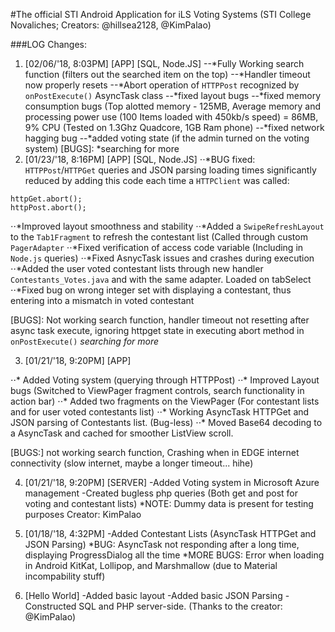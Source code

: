 #The official STI Android Application for iLS Voting Systems (STI College Novaliches; Creators: @hillsea2128, @KimPalao)

###LOG Changes: 
1. [02/06/'18, 8:03PM] [APP] [SQL, Node.JS]
--*Fully Working search function (filters out the searched item on the top)
--*Handler timeout now properly resets
--*Abort operation of ```HTTPPost``` recognized by ```onPostExecute()``` AsyncTask class
--*fixed layout bugs
--*fixed memory consumption bugs (Top alotted memory - 125MB, Average memory and processing power use (100 Items loaded with 450kb/s speed) = 86MB, 9% CPU (Tested on 1.3Ghz Quadcore, 1GB Ram phone)
--*fixed network hagging bug
--*added voting state (if the admin turned on the voting system)
[BUGS]: *searching for more
2. [01/23/'18, 8:16PM] [APP] [SQL, Node.JS]
⋅⋅*BUG fixed: ```HTTPPost```/```HTTPGet``` queries and JSON parsing loading times significantly reduced by adding this code each time a ```HTTPClient``` was called:
```
httpGet.abort();
httpPost.abort();
```
⋅⋅*Improved layout smoothness and stability
⋅⋅*Added a ```SwipeRefreshLayout``` to the ```Tab1Fragment``` to refresh the contestant list (Called through custom ```PagerAdapter```
⋅⋅*Fixed verification of access code variable (Including in ```Node.js``` queries)
⋅⋅*Fixed AsnycTask issues and crashes during execution
⋅⋅*Added the user voted contestant lists through new handler ```Contestants_Votes.java``` and with the same adapter. Loaded on tabSelect 
⋅⋅*Fixed bug on wrong integer set with displaying a contestant, thus entering into a mismatch in voted contestant

[BUGS]: Not working search function, handler timeout not resetting after async task execute, ignoring httpget state in executing abort method in ```onPostExecute()``` *searching for more*

3. [01/21/'18, 9:20PM] [APP]

⋅⋅* Added Voting system (querying through HTTPPost)
⋅⋅* Improved Layout bugs (Switched to ViewPager fragment controls, search functionality in action bar)
⋅⋅* Added two fragments on the ViewPager (For contestant lists and for user voted contestants list)
⋅⋅* Working AsyncTask HTTPGet and JSON parsing of Contestants list. (Bug-less)
⋅⋅* Moved Base64 decoding to a AsyncTask and cached for smoother ListView scroll.

[BUGS:] not working search function, Crashing when in EDGE internet connectivity (slow internet, maybe a longer timeout... hihe)

4. [01/21/'18, 9:20PM] [SERVER] -Added Voting system in Microsoft Azure management -Created bugless php queries (Both get and post for voting and contestant lists) *NOTE: Dummy data is present for testing purposes Creator: KimPalao

5. [01/18/'18, 4:32PM] -Added Contestant Lists (AsyncTask HTTPGet and JSON Parsing) *BUG: AsyncTask not responding after a long time, displaying ProgressDialog all the time *MORE BUGS: Error when loading in Android KitKat, Lollipop, and Marshmallow (due to Material incompability stuff)

6. [Hello World] -Added basic layout -Added basic JSON Parsing -Constructed SQL and PHP server-side. (Thanks to the creator: @KimPalao)
